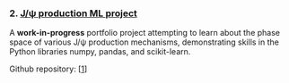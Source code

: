 ### 2. [J/ψ production ML project](jpsi-ml-proj.markdown)
A **work-in-progress** portfolio project attempting to learn about the phase space of various J/ψ production mechanisms, demonstrating skills in the Python libraries numpy, pandas, and scikit-learn.

Github repository: [[1](https://github.com/reedhodges/portfolio_Jpsi)]

<br />